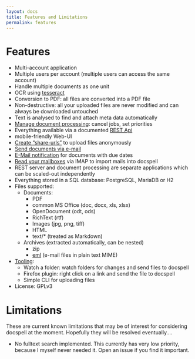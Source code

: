```yaml
---
layout: docs
title: Features and Limitations
permalink: features
---
```


# Features

- Multi-account application
- Multiple users per account (multiple users can access the same
  account)
- Handle multiple documents as one unit
- OCR using [tesseract](https://github.com/tesseract-ocr/tesseract)
- Conversion to PDF: all files are converted into a PDF file
- Non-destructive: all your uploaded files are never modified and can
  always be downloaded untouched
- Text is analysed to find and attach meta data automatically
- [Manage document processing](doc/processing): cancel jobs, set
  priorities
- Everything available via a documented [REST Api](api)
- mobile-friendly Web-UI
- [Create “share-urls”](doc/uploading#anonymous-upload) to upload files
  anonymously
- [Send documents via e-mail](doc/mailitem)
- [E-Mail notification](doc/notifydueitems) for documents with due dates
- [Read your mailboxes](doc/scanmailbox) via IMAP to import mails into
  docspell
- REST server and document processing are separate applications which
  can be scaled-out independently
- Everything stored in a SQL database: PostgreSQL, MariaDB or H2
- Files supported:
  - Documents:
    - PDF
    - common MS Office (doc, docx, xls, xlsx)
    - OpenDocument (odt, ods)
    - RichText (rtf)
    - Images (jpg, png, tiff)
    - HTML
    - text/* (treated as Markdown)
  - Archives (extracted automatically, can be nested)
    - zip
    - [eml](https://en.wikipedia.org/wiki/Email#Filename_extensions)
      (e-mail files in plain text MIME)
- [Tooling](doc/tools):
  - Watch a folder: watch folders for changes and send files to docspell
  - Firefox plugin: right click on a link and send the file to docspell
  - Simple CLI for uploading files
- License: GPLv3


# Limitations

These are current known limitations that may be of interest for
considering docspell at the moment. Hopefully they will be resolved
eventually….

- No fulltext search implemented. This currently has very low
  priority, because I myself never needed it. Open an issue if you
  find it important.
